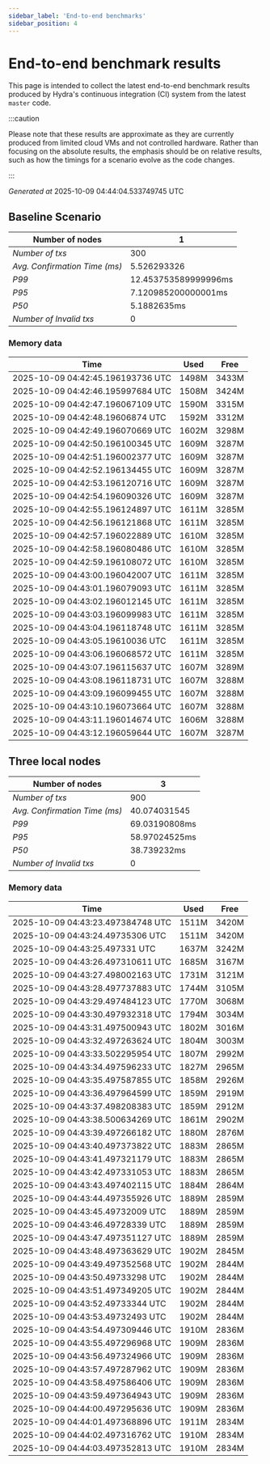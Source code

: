 ```yaml
--- 
sidebar_label: 'End-to-end benchmarks' 
sidebar_position: 4 
--- 
```


# End-to-end benchmark results 

This page is intended to collect the latest end-to-end benchmark  results produced by Hydra's continuous integration (CI) system from  the latest `master` code.

:::caution

Please note that these results are approximate  as they are currently produced from limited cloud VMs and not controlled hardware.  Rather than focusing on the absolute results,   the emphasis should be on relative results,  such as how the timings for a scenario evolve as the code changes.

:::

_Generated at_  2025-10-09 04:44:04.533749745 UTC


## Baseline Scenario



| Number of nodes |  1 | 
| -- | -- |
| _Number of txs_ | 300 |
| _Avg. Confirmation Time (ms)_ | 5.526293326 |
| _P99_ | 12.453753589999996ms |
| _P95_ | 7.120985200000001ms |
| _P50_ | 5.1882635ms |
| _Number of Invalid txs_ | 0 |
      

### Memory data 

 | Time | Used | Free | 
|------------------------------------|------|------|
 | 2025-10-09 04:42:45.196193736 UTC | 1498M | 3433M | 
 | 2025-10-09 04:42:46.195997684 UTC | 1508M | 3424M | 
 | 2025-10-09 04:42:47.196067109 UTC | 1590M | 3315M | 
 | 2025-10-09 04:42:48.19606874 UTC | 1592M | 3312M | 
 | 2025-10-09 04:42:49.196070669 UTC | 1602M | 3298M | 
 | 2025-10-09 04:42:50.196100345 UTC | 1609M | 3287M | 
 | 2025-10-09 04:42:51.196002377 UTC | 1609M | 3287M | 
 | 2025-10-09 04:42:52.196134455 UTC | 1609M | 3287M | 
 | 2025-10-09 04:42:53.196120716 UTC | 1609M | 3287M | 
 | 2025-10-09 04:42:54.196090326 UTC | 1609M | 3287M | 
 | 2025-10-09 04:42:55.196124897 UTC | 1611M | 3285M | 
 | 2025-10-09 04:42:56.196121868 UTC | 1611M | 3285M | 
 | 2025-10-09 04:42:57.196022889 UTC | 1610M | 3285M | 
 | 2025-10-09 04:42:58.196080486 UTC | 1610M | 3285M | 
 | 2025-10-09 04:42:59.196108072 UTC | 1610M | 3285M | 
 | 2025-10-09 04:43:00.196042007 UTC | 1611M | 3285M | 
 | 2025-10-09 04:43:01.196079093 UTC | 1611M | 3285M | 
 | 2025-10-09 04:43:02.196012145 UTC | 1611M | 3285M | 
 | 2025-10-09 04:43:03.196099983 UTC | 1611M | 3285M | 
 | 2025-10-09 04:43:04.196118748 UTC | 1611M | 3285M | 
 | 2025-10-09 04:43:05.19610036 UTC | 1611M | 3285M | 
 | 2025-10-09 04:43:06.196068572 UTC | 1611M | 3285M | 
 | 2025-10-09 04:43:07.196115637 UTC | 1607M | 3289M | 
 | 2025-10-09 04:43:08.196118731 UTC | 1607M | 3288M | 
 | 2025-10-09 04:43:09.196099455 UTC | 1607M | 3288M | 
 | 2025-10-09 04:43:10.196073664 UTC | 1607M | 3288M | 
 | 2025-10-09 04:43:11.196014674 UTC | 1606M | 3288M | 
 | 2025-10-09 04:43:12.196059644 UTC | 1607M | 3287M | 


## Three local nodes



| Number of nodes |  3 | 
| -- | -- |
| _Number of txs_ | 900 |
| _Avg. Confirmation Time (ms)_ | 40.074031545 |
| _P99_ | 69.03190808ms |
| _P95_ | 58.97024525ms |
| _P50_ | 38.739232ms |
| _Number of Invalid txs_ | 0 |
      

### Memory data 

 | Time | Used | Free | 
|------------------------------------|------|------|
 | 2025-10-09 04:43:23.497384748 UTC | 1511M | 3420M | 
 | 2025-10-09 04:43:24.49735306 UTC | 1511M | 3420M | 
 | 2025-10-09 04:43:25.497331 UTC | 1637M | 3242M | 
 | 2025-10-09 04:43:26.497310611 UTC | 1685M | 3167M | 
 | 2025-10-09 04:43:27.498002163 UTC | 1731M | 3121M | 
 | 2025-10-09 04:43:28.497737883 UTC | 1744M | 3105M | 
 | 2025-10-09 04:43:29.497484123 UTC | 1770M | 3068M | 
 | 2025-10-09 04:43:30.497932318 UTC | 1794M | 3034M | 
 | 2025-10-09 04:43:31.497500943 UTC | 1802M | 3016M | 
 | 2025-10-09 04:43:32.497263624 UTC | 1804M | 3003M | 
 | 2025-10-09 04:43:33.502295954 UTC | 1807M | 2992M | 
 | 2025-10-09 04:43:34.497596233 UTC | 1827M | 2965M | 
 | 2025-10-09 04:43:35.497587855 UTC | 1858M | 2926M | 
 | 2025-10-09 04:43:36.497964599 UTC | 1859M | 2919M | 
 | 2025-10-09 04:43:37.498208383 UTC | 1859M | 2912M | 
 | 2025-10-09 04:43:38.500634269 UTC | 1861M | 2902M | 
 | 2025-10-09 04:43:39.497266182 UTC | 1880M | 2876M | 
 | 2025-10-09 04:43:40.497373822 UTC | 1883M | 2865M | 
 | 2025-10-09 04:43:41.497321179 UTC | 1883M | 2865M | 
 | 2025-10-09 04:43:42.497331053 UTC | 1883M | 2865M | 
 | 2025-10-09 04:43:43.497402115 UTC | 1884M | 2864M | 
 | 2025-10-09 04:43:44.497355926 UTC | 1889M | 2859M | 
 | 2025-10-09 04:43:45.49732009 UTC | 1889M | 2859M | 
 | 2025-10-09 04:43:46.49728339 UTC | 1889M | 2859M | 
 | 2025-10-09 04:43:47.497351127 UTC | 1889M | 2859M | 
 | 2025-10-09 04:43:48.497363629 UTC | 1902M | 2845M | 
 | 2025-10-09 04:43:49.497352568 UTC | 1902M | 2844M | 
 | 2025-10-09 04:43:50.49733298 UTC | 1902M | 2844M | 
 | 2025-10-09 04:43:51.497349205 UTC | 1902M | 2844M | 
 | 2025-10-09 04:43:52.49733344 UTC | 1902M | 2844M | 
 | 2025-10-09 04:43:53.49732493 UTC | 1902M | 2844M | 
 | 2025-10-09 04:43:54.497309446 UTC | 1910M | 2836M | 
 | 2025-10-09 04:43:55.497296968 UTC | 1909M | 2836M | 
 | 2025-10-09 04:43:56.497324966 UTC | 1909M | 2836M | 
 | 2025-10-09 04:43:57.497287962 UTC | 1909M | 2836M | 
 | 2025-10-09 04:43:58.497586406 UTC | 1909M | 2836M | 
 | 2025-10-09 04:43:59.497364943 UTC | 1909M | 2836M | 
 | 2025-10-09 04:44:00.497295636 UTC | 1909M | 2836M | 
 | 2025-10-09 04:44:01.497368896 UTC | 1911M | 2834M | 
 | 2025-10-09 04:44:02.497316762 UTC | 1910M | 2834M | 
 | 2025-10-09 04:44:03.497352813 UTC | 1910M | 2834M | 


